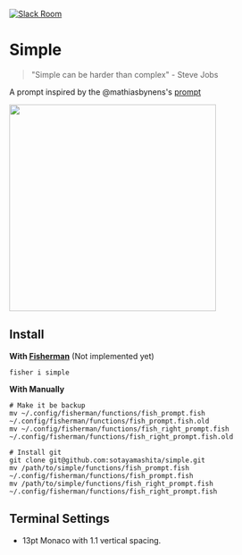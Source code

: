 [![Slack Room][slack-badge]][slack-link]

# Simple

> "Simple can be harder than complex" -  Steve Jobs

A prompt inspired by the @mathiasbynens's [prompt]

<img src="https://github.com/sotayamashita/simple/blob/master/media/media.png" width="370" />

## Install

**With [Fisherman]** (Not implemented yet)

```fish
fisher i simple
```

**With Manually**

```fish
# Make it be backup
mv ~/.config/fisherman/functions/fish_prompt.fish ~/.config/fisherman/functions/fish_prompt.fish.old
mv ~/.config/fisherman/functions/fish_right_prompt.fish ~/.config/fisherman/functions/fish_right_prompt.fish.old

# Install git
git clone git@github.com:sotayamashita/simple.git
mv /path/to/simple/functions/fish_prompt.fish ~/.config/fisherman/functions/fish_prompt.fish
mv /path/to/simple/functions/fish_right_prompt.fish ~/.config/fisherman/functions/fish_right_prompt.fish
```

## Terminal Settings

+ 13pt Monaco with 1.1 vertical spacing.

[slack-link]: https://fisherman-wharf.herokuapp.com/
[slack-badge]: https://img.shields.io/badge/slack-join%20the%20chat-00B9FF.svg?style=flat-square

[Fisherman]: https://github.com/fisherman/fisherman
[prompt]: https://github.com/mathiasbynens/dotfiles/blob/master/.bash_prompt
